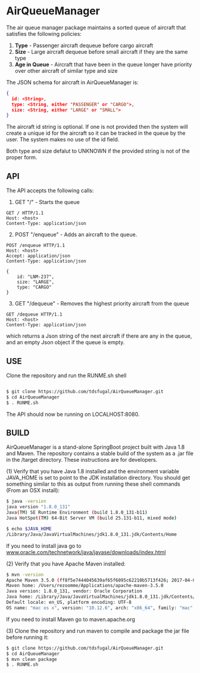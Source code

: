 # AirQueueManager

The air queue manager package maintains a sorted queue of aircraft that satisfies the following policies:

1) **Type** - Passenger aircraft dequeue before cargo aircraft
2) **Size** - Large aircraft dequeue before small aircraft if they are the same type
3) **Age in Queue** - Aircraft that have been in the queue longer have priority over other aircraft of similar type and size 
 
The JSON schema for aircraft in AirQueueManager is:

 ```json
 {
   id: <String>,
   type: <String, either "PASSENGER" or "CARGO">,
   size: <String, either "LARGE" or "SMALL">
 }
 
 ```

The aircraft id string is optional.  If one is not provided then the system will create a unique id for the aircraft so it can 
be tracked in the queue by the user.  The system makes no use of the id field. 
 
Both type and size defalut to UNKNOWN if the provided string is not of the proper form.  
 
## API

The API accepts the following calls:

1) GET "/" - Starts the queue

```http
GET / HTTP/1.1
Host: <host>
Content-Type: application/json
```

2) POST "/enqueue" - Adds an aircraft to the queue. 

```http
POST /enqueue HTTP/1.1
Host: <host>
Accept: application/json
Content-Type: application/json

{
	id: "LNM-237",
	size: "LARGE",
	type: "CARGO"
}
```

3) GET "/dequeue" - Removes the highest priority aircraft from the queue

```http
GET /dequeue HTTP/1.1
Host: <host>
Content-Type: application/json
```

which returns a Json string of the next aircraft if there are any in the queue, and an empty Json object if the queue is empty. 

## USE

Clone the repository and run the RUNME.sh shell

```bash

$ git clone https://github.com/tdsfugal/AirQueueManager.git
$ cd AirQueueManager
$ . RUNME.sh
```

The API should now be running on LOCALHOST:8080.  


## BUILD

AirQueueManager is a stand-alone SpringBoot project built with Java 1.8 and Maven.  The repository contains a stable build of the 
system as a .jar file in the /target directory.  These instructions are for developers.

(1) Verify that you have Java 1.8 installed and the environment variable JAVA_HOME is set to point to the JDK 
installation directory.  You should get something similar to this as output from running these 
shell commands (From an OSX install):

```bash
$ java -version
java version "1.8.0_131"
Java(TM) SE Runtime Environment (build 1.8.0_131-b11)
Java HotSpot(TM) 64-Bit Server VM (build 25.131-b11, mixed mode)

$ echo $JAVA_HOME
/Library/Java/JavaVirtualMachines/jdk1.8.0_131.jdk/Contents/Home
```

If you need to install java go to www.oracle.com/technetwork/java/javase/downloads/index.html

(2) Verify that you have Apache Maven installed:

```bash
$ mvn -version
Apache Maven 3.5.0 (ff8f5e7444045639af65f6095c62210b5713f426; 2017-04-03T15:39:06-04:00)
Maven home: /Users/rezoomme/Applications/apache-maven-3.5.0
Java version: 1.8.0_131, vendor: Oracle Corporation
Java home: /Library/Java/JavaVirtualMachines/jdk1.8.0_131.jdk/Contents/Home/jre
Default locale: en_US, platform encoding: UTF-8
OS name: "mac os x", version: "10.12.6", arch: "x86_64", family: "mac"
```

If you need to install Maven go to maven.apache.org  

(3) Clone the repository and run maven to compile and package the jar file before running it:

```bash
$ git clone https://github.com/tdsfugal/AirQueueManager.git
$ cd AirQueueManager
$ mvn clean package
$ . RUNME.sh
```
